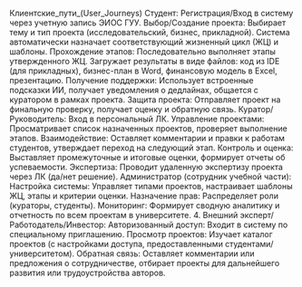 Клиентские_пути_(User_Journeys)
Студент: Регистрация/Вход в систему через учетную запись ЭИОС ГУУ. Выбор/Создание проекта: Выбирает тему и тип проекта (исследовательский, бизнес, прикладной). Система автоматически назначает соответствующий жизненный цикл (ЖЦ) и шаблоны. Прохождение этапов: Последовательно выполняет этапы утвержденного ЖЦ. Загружает результаты в виде файлов: код из IDE (для прикладных), бизнес-план в Word, финансовую модель в Excel, презентацию. Получение поддержки: Использует встроенные подсказки ИИ, получает уведомления о дедлайнах, общается с куратором в рамках проекта. Защита проекта: Отправляет проект на финальную проверку, получает оценку и обратную связь.
Куратор/Руководитель: Вход в персональный ЛК. Управление проектами: Просматривает список назначенных проектов, проверяет выполнение этапов. Взаимодействие: Оставляет комментарии и правки к работам студентов, утверждает переход на следующий этап. Контроль и оценка: Выставляет промежуточные и итоговые оценки, формирует отчеты об успеваемости. Экспертиза: Проводит удаленную экспертизу проекта через ЛК (да/нет решение).
Администратор (сотрудник учебной части): Настройка системы: Управляет типами проектов, настраивает шаблоны ЖЦ, этапы и критерии оценки. Назначение прав: Распределяет роли (кураторы, студенты). Мониторинг: Формирует сводную аналитику и отчетность по всем проектам в университете. 4. Внешний эксперт/Работодатель/Инвестор: Авторизованный доступ: Входит в систему по специальному приглашению. Просмотр проектов: Изучает каталог проектов (с настройками доступа, предоставленными студентами/университетом). Обратная связь: Оставляет комментарии или предложения о сотрудничестве, отбирает проекты для дальнейшего развития или трудоустройства авторов.